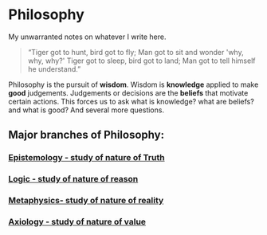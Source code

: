 # Philosophy
My unwarranted notes on whatever I write here.

> “Tiger got to hunt, bird got to fly; Man got to sit and wonder 'why, why, why?'
> Tiger got to sleep, bird got to land; Man got to tell himself he understand.”

Philosophy is the pursuit of **wisdom**. Wisdom is **knowledge** applied to make **good** judgements.
Judgements or decisions are the **beliefs** that motivate certain actions.
This forces us to ask what is knowledge? what are beliefs? and what is good? And several more questions.

## Major branches of Philosophy:
### [Epistemology - study of nature of Truth](https://uv-1999.github.io/notes/epistemology)
### [Logic - study of nature of reason](https://uv-1999.github.io/notes/logic)
### [Metaphysics- study of nature of reality](https://uv-1999.github.io/notes/metaphysics)
### [Axiology - study of nature of value](https://uv-1999.github.io/notes/axiology)
